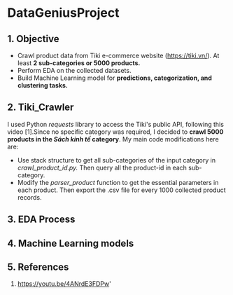 # DataGeniusProject
## 1. Objective
* Crawl product data from Tiki e-commerce website (https://tiki.vn/). At least **2 sub-categories or 5000 products.**
* Perform EDA on the collected datasets.
* Build Machine Learning model for **predictions, categorization, and clustering tasks.**
## 2. Tiki_Crawler
I used Python *requests* library to access the Tiki's public API, following this video [1].Since no specific category was required, I decided to **crawl 5000 products in the *Sách kinh tế* category**. My main code modifications here are:
* Use stack structure to get all sub-categories of the input category in *crawl_product_id.py.* Then query all the product-id in each sub-category.
* Modify the *parser_product* function to get the essential parameters in each product. Then export the .csv file for every 1000 collected product records.
## 3. EDA Process
## 4. Machine Learning models
## 5. References
1. https://youtu.be/4ANrdE3FDPw'
